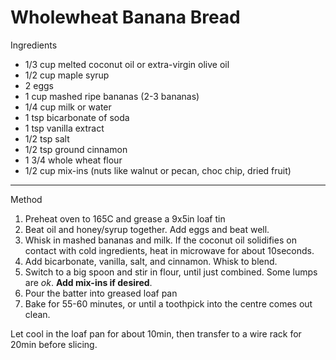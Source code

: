 # Wholewheat Banana Bread

Ingredients

-   1/3 cup melted coconut oil or extra-virgin olive oil
-   1/2 cup maple syrup
-   2 eggs
-   1 cup mashed ripe bananas (2-3 bananas)
-   1/4 cup milk or water
-   1 tsp bicarbonate of soda
-   1 tsp vanilla extract
-   1/2 tsp salt
-   1/2 tsp ground cinnamon
-   1 3/4 whole wheat flour
-   1/2 cup mix-ins (nuts like walnut or pecan, choc chip, dried fruit)

--------------------------------------------------------------------------------

Method

1.  Preheat oven to 165C and grease a 9x5in loaf tin
2.  Beat oil and honey/syrup together. Add eggs and beat well.
3.  Whisk in mashed bananas and milk. If the coconut oil solidifies on contact
    with cold ingredients, heat in microwave for about 10seconds.
4.  Add bicarbonate, vanilla, salt, and cinnamon. Whisk to blend.
5.  Switch to a big spoon and stir in flour, until just combined. Some lumps are
    *ok*. **Add mix-ins if desired**.
6.  Pour the batter into greased loaf pan
7.  Bake for 55-60 minutes, or until a toothpick into the centre comes out
    clean.

Let cool in the loaf pan for about 10min, then transfer to a wire rack for 20min
before slicing.

